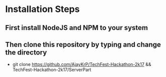# Installation Steps
## First install NodeJS and NPM to your system
## Then clone this repository by typing and change the directory
- git clone https://github.com/AjayKrP/TechFest-Hackathon-2k17 && TechFest-Hackathon-2k17/ServerPart

